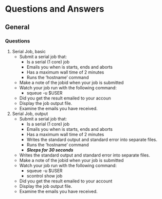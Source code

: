 # Questions and Answers

## General

### Questions

1. Serial Job, basic
   - Submit a serial job that:
     * Is a serial (1 core) job 
     * Emails you when is starts, ends and aborts
     * Has a maximum wall time of 2 minutes
     * Runs the ‘hostname’ command
   - Make a note of the jobid when your job is submitted
   - Watch your job run with the following command:
     * squeue -u $USER
   - Did you get the result emailed to your accoun
   - Display the job output file.
   - Examine the emails you have received.  
1. Serial Job, output
   - Submit a serial job that: 
     * Is a serial (1 core) job 
     * Emails you when is starts, ends and aborts
     * Has a maximum wall time of 2 minutes
     * Writes the standard output and standard error into separate files.
     * Runs the ‘hostname’ command
     * ***Sleeps for 30 seconds***
   - Writes the standard output and standard error into separate files.
   - Make a note of the jobid when your job is submitted
   - Watch your job run with the following command:
     * squeue -u $USER
     * scontrol show job <jobid>
   - Did you get the result emailed to your account
   - Display the job output file.
   - Examine the emails you have received.


